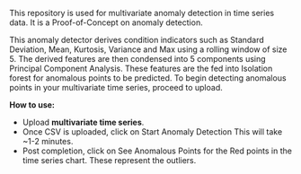 This repository is used for multivariate anomaly detection in time series data. It is a Proof-of-Concept on anomaly detection. 

This anomaly detector derives condition indicators such as Standard Deviation, Mean, Kurtosis, Variance and Max using a rolling window of size 5. The derived features are then condensed into 5 components using Principal Component Analysis. These features are the fed into Isolation forest for anomalous points to be predicted. To begin detecting anomalous points in your multivariate time series, proceed to upload.


**How to use:**

- Upload **multivariate time series**.
- Once CSV is uploaded, click on Start Anomaly Detection
This will take ~1-2 minutes. 
- Post completion, click on See Anomalous Points for the Red points in the time series chart. These represent the outliers.
